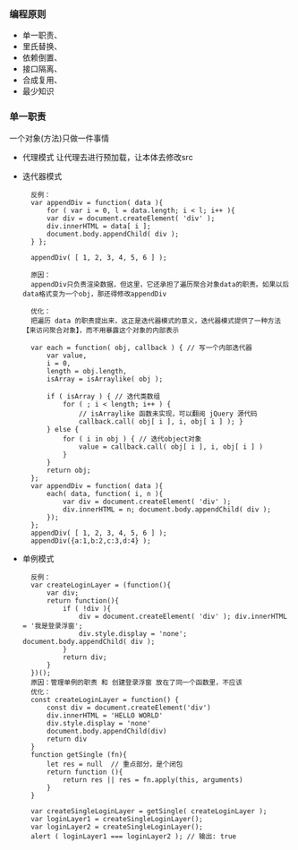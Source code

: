 ### 编程原则
- 单一职责、
- 里氏替换、
- 依赖倒置、
- 接口隔离、
- 合成复用、
- 最少知识

### 单一职责
一个对象(方法)只做一件事情
- 代理模式
让代理去进行预加载，让本体去修改src
- 迭代器模式

        反例：
        var appendDiv = function( data ){
            for ( var i = 0, l = data.length; i < l; i++ ){
            var div = document.createElement( 'div' );
            div.innerHTML = data[ i ];
            document.body.appendChild( div );
        } };

        appendDiv( [ 1, 2, 3, 4, 5, 6 ] );

        原因：
        appendDiv只负责渲染数据，但这里，它还承担了遍历聚合对象data的职责。如果以后data格式变为一个obj，那还得修改appendDiv

        优化：
        把遍历 data 的职责提出来，这正是迭代器模式的意义，迭代器模式提供了一种方法【来访问聚合对象】，而不用暴露这个对象的内部表示

        var each = function( obj, callback ) { // 写一个内部迭代器
            var value,
            i = 0,
            length = obj.length,
            isArray = isArraylike( obj );

            if ( isArray ) { // 迭代类数组
                for ( ; i < length; i++ ) {
                    // isArraylike 函数未实现，可以翻阅 jQuery 源代码
                    callback.call( obj[ i ], i, obj[ i ] ); }
            } else {
                for ( i in obj ) { // 迭代object对象
                    value = callback.call( obj[ i ], i, obj[ i ] )
                }
            }
            return obj;
        };
        var appendDiv = function( data ){
            each( data, function( i, n ){
                var div = document.createElement( 'div' );
                div.innerHTML = n; document.body.appendChild( div );
            });
        };
        appendDiv( [ 1, 2, 3, 4, 5, 6 ] );
        appendDiv({a:1,b:2,c:3,d:4} );
- 单例模式

        反例：
        var createLoginLayer = (function(){
            var div;
            return function(){
                if ( !div ){
                    div = document.createElement( 'div' ); div.innerHTML = '我是登录浮窗';
                    div.style.display = 'none'; document.body.appendChild( div );
                }
                return div;
            }
        })();
        原因：管理单例的职责 和 创建登录浮窗 放在了同一个函数里，不应该
        优化：
        const createLoginLayer = function() {
            const div = document.createElement('div')
            div.innerHTML = 'HELLO WORLD'
            div.style.display = 'none'
            document.body.appendChild(div)
            return div
        }
        function getSingle (fn){
            let res = null  // 重点部分，是个闭包
            return function (){
                return res || res = fn.apply(this, arguments)
            }
        }

        var createSingleLoginLayer = getSingle( createLoginLayer );
        var loginLayer1 = createSingleLoginLayer();
        var loginLayer2 = createSingleLoginLayer();
        alert ( loginLayer1 === loginLayer2 ); // 输出: true



